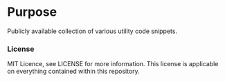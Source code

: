 # Purpose

Publicly available collection of various utility code snippets.

### License

MIT Licence, see LICENSE for more information. 
This license is applicable on everything contained within this repository.